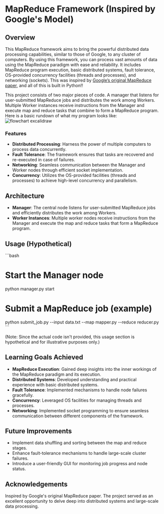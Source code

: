 # MapReduce Framework (Inspired by Google's Model)

## Overview
This MapReduce framework aims to bring the powerful distributed data processing capabilities, similar to those of Google, to any cluster of computers. By using this framework, you can process vast amounts of data using the MapReduce paradigm with ease and reliability. It includes MapReduce program execution, basic distributed systems, fault tolerance, OS-provided concurrency facilities (threads and processes), and networking (sockets). This was inspired by [Google’s original MapReduce paper](https://static.googleusercontent.com/media/research.google.com/en//archive/mapreduce-osdi04.pdf), and all of this is built in Python!!

This project consists of two major pieces of code. A manager that listens for user-submitted MapReduce jobs and distributes the work among Workers. Multiple Worker instances receive instructions from the Manager and execute map and reduce tasks that combine to form a MapReduce program. Here is a basic rundown of what my program looks like: 
![flowchart excalidraw](https://github.com/ashrithb/Mapreduce_Framework/assets/92128095/67808b2f-53d0-415b-bb66-3dac353b6dc6)



### Features

- **Distributed Processing**: Harness the power of multiple computers to process data concurrently.
- **Fault Tolerance**: The framework ensures that tasks are recovered and re-executed in case of failures.
- **Networking**: Seamless communication between the Manager and Worker nodes through efficient socket implementation.
- **Concurrency**: Utilizes the OS-provided facilities (threads and processes) to achieve high-level concurrency and parallelism.

## Architecture

- **Manager**: The central node listens for user-submitted MapReduce jobs and efficiently distributes the work among Workers.
- **Worker Instances**: Multiple worker nodes receive instructions from the Manager and execute the map and reduce tasks that form a MapReduce program.

## Usage (Hypothetical)

\```bash
# Start the Manager node
python manager.py start

# Submit a MapReduce job (example)
python submit_job.py --input data.txt --map mapper.py --reduce reducer.py
\```

(Note: Since the actual code isn't provided, this usage section is hypothetical and for illustrative purposes only.)

## Learning Goals Achieved

- **MapReduce Execution**: Gained deep insights into the inner workings of the MapReduce paradigm and its execution.
- **Distributed Systems**: Developed understanding and practical experience with basic distributed systems.
- **Fault Tolerance**: Implemented mechanisms to handle node failures gracefully.
- **Concurrency**: Leveraged OS facilities for managing threads and processes.
- **Networking**: Implemented socket programming to ensure seamless communication between different components of the framework.

## Future Improvements

- Implement data shuffling and sorting between the map and reduce stages.
- Enhance fault-tolerance mechanisms to handle large-scale cluster failures.
- Introduce a user-friendly GUI for monitoring job progress and node status.

## Acknowledgements

Inspired by Google's original MapReduce paper. The project served as an excellent opportunity to delve deep into distributed systems and large-scale data processing.

